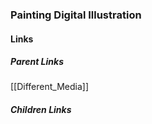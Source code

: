 ### Painting Digital Illustration
#### Links
##### Parent Links
[[Different_Media]]
##### Children Links
